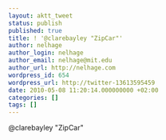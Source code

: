 ```yaml
---
layout: aktt_tweet
status: publish
published: true
title: ! '@clarebayley "ZipCar"'
author: nelhage
author_login: nelhage
author_email: nelhage@mit.edu
author_url: http://nelhage.com
wordpress_id: 654
wordpress_url: http://twitter-13613595459
date: 2010-05-08 11:20:14.000000000 +02:00
categories: []
tags: []
---
```

@clarebayley "ZipCar"
